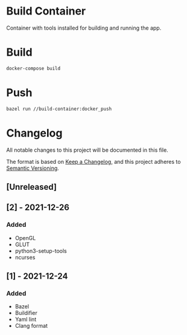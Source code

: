 # Build Container
Container with tools installed for building and running the app.

# Build
```bash
docker-compose build
```

# Push
```bash
bazel run //build-container:docker_push
```

# Changelog
All notable changes to this project will be documented in this file.

The format is based on [Keep a Changelog](https://keepachangelog.com/en/1.0.0/),
and this project adheres to [Semantic Versioning](https://semver.org/spec/v2.0.0.html).

## [Unreleased]

## [2] - 2021-12-26
### Added
- OpenGL
- GLUT
- python3-setup-tools
- ncurses

## [1] - 2021-12-24
### Added
- Bazel
- Buildifier
- Yaml lint
- Clang format
